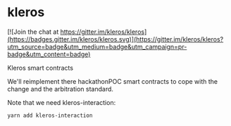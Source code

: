 # kleros

[![Join the chat at https://gitter.im/kleros/kleros](https://badges.gitter.im/kleros/kleros.svg)](https://gitter.im/kleros/kleros?utm_source=badge&utm_medium=badge&utm_campaign=pr-badge&utm_content=badge)

Kleros smart contracts

We'll reimplement there hackathonPOC smart contracts to cope with the change and the arbitration standard.

Note that we need kleros-interaction:
```
yarn add kleros-interaction
```
